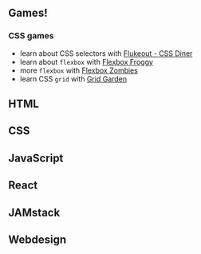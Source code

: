 ## Games!

### CSS games

- learn about CSS selectors with [Flukeout - CSS Diner](https://flukeout.github.io/)
- learn about `flexbox` with [Flexbox Froggy](https://flexboxfroggy.com)
- more `flexbox` with [Flexbox Zombies](https://flexboxzombies.com/p/flexbox-zombies)
- learn CSS `grid` with [Grid Garden](https://cssgridgarden.com/)

## HTML

## CSS

## JavaScript

## React

## JAMstack

## Webdesign
